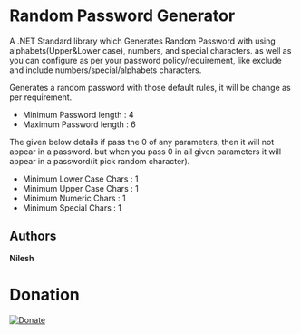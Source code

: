 # Random Password Generator

A .NET Standard library which Generates Random Password with using alphabets(Upper&Lower case), numbers, and special characters.
as well as you can configure as per your password policy/requirement, like exclude and include numbers/special/alphabets characters.

Generates a random password with those default rules, it will be change as per requirement.  
* Minimum Password length  : 4 
* Maximum Password length  : 6 

The given below details if pass the 0 of any parameters, then it will not appear in a password. but when you pass 0 in all given parameters it will appear in a password(it pick random character).  
* Minimum Lower Case Chars : 1
* Minimum Upper Case Chars : 1 
* Minimum Numeric Chars	   : 1 
* Minimum Special Chars    : 1 

## Authors
**Nilesh** 

# Donation

[![Donate](https://img.shields.io/badge/Donate-PayPal-green.svg)](https://www.paypal.com/paypalme/ily07)
